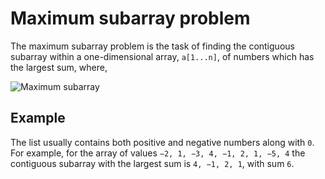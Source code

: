 # Maximum subarray problem

The maximum subarray problem is the task of finding the contiguous
subarray within a one-dimensional array, `a[1...n]`, of numbers
which has the largest sum, where,

![Maximum subarray](https://www.geeksforgeeks.org/wp-content/uploads/kadane-Algorithm.png)

## Example

The list usually contains both positive and negative numbers along
with `0`. For example, for the array of
values `−2, 1, −3, 4, −1, 2, 1, −5, 4` the contiguous subarray
with the largest sum is `4, −1, 2, 1`, with sum `6`.
